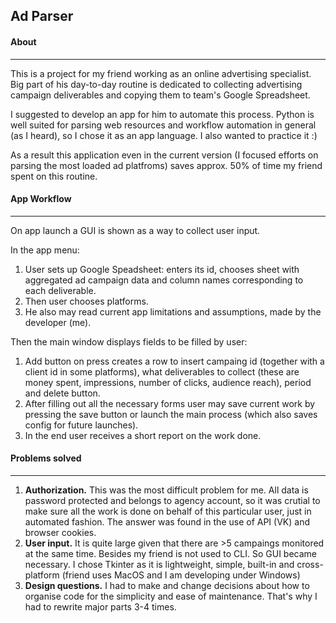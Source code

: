 ## Ad Parser

#### About
___

This is a project for my friend working as an online advertising specialist. Big part of his day-to-day routine is dedicated to collecting advertising campaign deliverables and copying them to team's Google Spreadsheet.

I suggested to develop an app for him to automate this process. Python is well suited for parsing web resources and workflow automation in general (as I heard), so I chose it as an app language. I also wanted to practice it :)

As a result this application even in the current version (I focused efforts on parsing the most loaded ad platfroms) saves approx. 50% of time my friend spent on this routine.

#### App Workflow
___

On app launch a GUI is shown as a way to collect user input.

In the app menu:

1. User sets up Google Speadsheet: enters its id, chooses sheet with aggregated ad campaign data and column names corresponding to each deliverable.
2. Then user chooses platforms.
3. He also may read current app limitations and assumptions, made by the developer (me).

Then the main window displays fields to be filled by user:

1. Add button on press creates a row to insert campaing id (together with a client id in some platforms), what deliverables to collect (these are money spent, impressions, number of clicks, audience reach), period and delete button.
2. After filling out all the necessary forms user may save current work by pressing the save button or launch the main process (which also saves config for future launches).
3. In the end user receives a short report on the work done.

#### Problems solved 
___

1. **Authorization.** This was the most difficult problem for me. All data is password protected and belongs to agency account, so it was crutial to make sure all the work is done on behalf of this particular user, just in automated fashion. The answer was found in the use of API (VK) and browser cookies.
2. **User input.** It is quite large given that there are >5 campaings monitored at the same time. Besides my friend is not used to CLI. So GUI became necessary. I chose Tkinter as it is lightweight, simple, built-in and cross-platform (friend uses MacOS and I am developing under Windows)
3. **Design questions.** I had to make and change decisions about how to organise code for the simplicity and ease of maintenance. That's why I had to rewrite major parts 3-4 times.